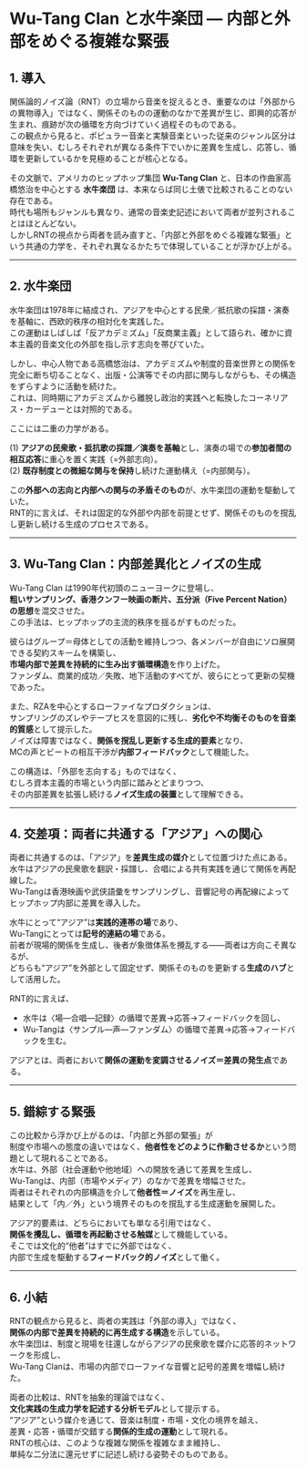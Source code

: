 # Wu-Tang Clan と水牛楽団 ― 内部と外部をめぐる複雑な緊張

## 1. 導入
関係論的ノイズ論（RNT）の立場から音楽を捉えるとき、重要なのは「外部からの異物導入」ではなく、関係そのものの運動のなかで差異が生じ、即興的応答が生まれ、痕跡が次の循環を方向づけていく過程そのものである。  
この観点から見ると、ポピュラー音楽と実験音楽といった従来のジャンル区分は意味を失い、むしろそれぞれが異なる条件下でいかに差異を生成し、応答し、循環を更新しているかを見極めることが核心となる。  

その文脈で、アメリカのヒップホップ集団 **Wu-Tang Clan** と、日本の作曲家高橋悠治を中心とする **水牛楽団** は、本来ならば同じ土俵で比較されることのない存在である。  
時代も場所もジャンルも異なり、通常の音楽史記述において両者が並列されることはほとんどない。  
しかしRNTの視点から両者を読み直すと、「内部と外部をめぐる複雑な緊張」という共通の力学を、それぞれ異なるかたちで体現していることが浮かび上がる。  

---

## 2. 水牛楽団
水牛楽団は1978年に結成され、アジアを中心とする民衆／抵抗歌の採譜・演奏を基軸に、西欧的秩序の相対化を実践した。  
この運動はしばしば「反アカデミズム」「反商業主義」として語られ、確かに資本主義的音楽文化の外部を指し示す志向を帯びていた。  

しかし、中心人物である高橋悠治は、アカデミズムや制度的音楽世界との関係を完全に断ち切ることなく、出版・公演等でその内部に関与しながらも、その構造をずらすように活動を続けた。  
これは、同時期にアカデミズムから離脱し政治的実践へと転換したコーネリアス・カーデューとは対照的である。  

ここには二重の力学がある。  

(1) **アジアの民衆歌・抵抗歌の採譜／演奏を基軸**とし、演奏の場での**参加者間の相互応答**に重心を置く実践（=外部志向）。  
(2) **既存制度との微細な関与を保持**し続けた運動構え（=内部関与）。  

この**外部への志向と内部への関与の矛盾そのもの**が、水牛楽団の運動を駆動していた。  
RNT的に言えば、それは固定的な外部や内部を前提とせず、関係そのものを撹乱し更新し続ける生成のプロセスである。  

---

## 3. Wu-Tang Clan：内部差異化とノイズの生成
Wu-Tang Clan は1990年代初頭のニューヨークに登場し、  
**粗いサンプリング、香港クンフー映画の断片、五分派（Five Percent Nation）の思想**を混交させた。  
この手法は、ヒップホップの主流的秩序を揺るがすものだった。  

彼らはグループ＝母体としての活動を維持しつつ、各メンバーが自由にソロ展開できる契約スキームを構築し、  
**市場内部で差異を持続的に生み出す循環構造**を作り上げた。  
ファンダム、商業的成功／失敗、地下活動のすべてが、彼らにとって更新の契機であった。  

また、RZAを中心とするローファイなプロダクションは、  
サンプリングのズレやテープヒスを意図的に残し、**劣化や不均衡そのものを音楽的質感**として提示した。  
ノイズは障害ではなく、**関係を撹乱し更新する生成的要素**となり、  
MCの声とビートの相互干渉が**内部フィードバック**として機能した。  

この構造は、「外部を志向する」ものではなく、  
むしろ資本主義的市場という内部に踏みとどまりつつ、  
その内部差異を拡張し続ける**ノイズ生成の装置**として理解できる。  

---

## 4. 交差項：両者に共通する「アジア」への関心
両者に共通するのは、「アジア」を**差異生成の媒介**として位置づけた点にある。  
水牛はアジアの民衆歌を翻訳・採譜し、合唱による共有実践を通じて関係を再配線した。  
Wu-Tangは香港映画や武侠語彙をサンプリングし、音響記号の再配線によってヒップホップ内部に差異を導入した。  

水牛にとって“アジア”は**実践的連帯の場**であり、  
Wu-Tangにとっては**記号的連結の場**である。  
前者が現場的関係を生成し、後者が象徴体系を攪乱する——両者は方向こそ異なるが、  
どちらも“アジア”を外部として固定せず、関係そのものを更新する**生成のハブ**として活用した。  

RNT的に言えば、  
- 水牛は〈場—合唱—記録〉の循環で差異→応答→フィードバックを回し、  
- Wu-Tangは〈サンプル—声—ファンダム〉の循環で差異→応答→フィードバックを生む。  

アジアとは、両者において**関係の運動を変調させるノイズ＝差異の発生点**である。  

---

## 5. 錯綜する緊張
この比較から浮かび上がるのは、「内部と外部の緊張」が  
制度や市場への態度の違いではなく、**他者性をどのように作動させるか**という問題として現れることである。  
水牛は、外部（社会運動や他地域）への開放を通じて差異を生成し、  
Wu-Tangは、内部（市場やメディア）のなかで差異を増幅させた。  
両者はそれぞれの内部構造を介して**他者性＝ノイズ**を再生産し、  
結果として「内／外」という境界そのものを撹乱する生成運動を展開した。  

アジア的要素は、どちらにおいても単なる引用ではなく、  
**関係を攪乱し、循環を再起動させる触媒**として機能している。  
そこでは文化的“他者”はすでに外部ではなく、  
内部で生成を駆動する**フィードバック的ノイズ**として働く。  

---

## 6. 小結
RNTの観点から見ると、両者の実践は「外部の導入」ではなく、  
**関係の内部で差異を持続的に再生成する構造**を示している。  
水牛楽団は、制度と現場を往還しながらアジアの民衆歌を媒介に応答的ネットワークを形成し、  
Wu-Tang Clanは、市場の内部でローファイな音響と記号的差異を増幅し続けた。  

両者の比較は、RNTを抽象的理論ではなく、  
**文化実践の生成力学を記述する分析モデル**として提示する。  
“アジア”という媒介を通じて、音楽は制度・市場・文化の境界を越え、  
差異・応答・循環が交錯する**関係的生成の運動**として現れる。  
RNTの核心は、このような複雑な関係を複雑なまま維持し、  
単純な二分法に還元せずに記述し続ける姿勢そのものである。
